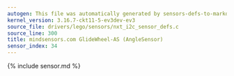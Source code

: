 ```yaml
---
autogen: This file was automatically generated by sensors-defs-to-markdown.py
kernel_version: 3.16.7-ckt11-5-ev3dev-ev3
source_file: drivers/lego/sensors/nxt_i2c_sensor_defs.c
source_line: 300
title: mindsensors.com GlideWheel-AS (AngleSensor)
sensor_index: 34
---
```


{% include sensor.md %}
